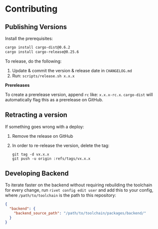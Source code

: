 # Contributing

## Publishing Versions

Install the prerequisites:

```bash
cargo install cargo-dist@0.6.2
cargo install cargo-release@0.25.6
```

To release, do the following:

1. Update & commit the version & release date in `CHANGELOG.md`
2. Run: `scripts/release.sh x.x.x`

**Prereleases**

To create a prerelease version, append `rc` like: `x.x.x-rc.x`. `cargo-dist` will automatically flag this as a prerelease on GitHub.

## Retracting a version

If something goes wrong with a deploy:

1. Remove the release on GitHub
2. In order to re-release the version, delete the tag:

    ```
    git tag -d vx.x.x
    git push -u origin :refs/tags/vx.x.x
    ```

## Developing Backend

To iterate faster on the backend without requiring rebuilding the toolchain for every change, run `rivet config edit user` and add this to your config, where `/path/to/toolchain` is the path to this repository:

```json
{
  "backend": {
    "backend_source_path": "/path/to/toolchain/packages/backend/"
  }
}
```

